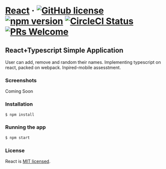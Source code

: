 # [React](https://reactjs.org/) &middot; [![GitHub license](https://img.shields.io/badge/license-MIT-blue.svg)](https://github.com/facebook/react/blob/master/LICENSE) [![npm version](https://img.shields.io/npm/v/react.svg?style=flat)](https://www.npmjs.com/package/react) [![CircleCI Status](https://circleci.com/gh/facebook/react.svg?style=shield&circle-token=:circle-token)](https://circleci.com/gh/facebook/react) [![PRs Welcome](https://img.shields.io/badge/PRs-welcome-brightgreen.svg)](https://reactjs.org/docs/how-to-contribute.html#your-first-pull-request)


## React+Typescript Simple Application

User can add, remove and random their names. Implementing typescript on react, packed on webpack. Inpired-mobile assesstment.


### Screenshots

Coming Soon

### Installation

```bash
$ npm install
```

### Running the app

```bash
$ npm start
```

### License

React is [MIT licensed](./LICENSE).
